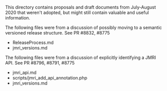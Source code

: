 This directory contains proposals and draft documents from July-August 2020 that weren't adopted, but might still contain valuable and useful information.

The following files were from a discussion of possibly moving to a semantic versioned release structure. See PR #8832, #8775
- ReleaseProcess.md 
- jmri_versions.md 

The following files were from a discussion of explicitly identifying a JMRI API. See PR #8796, #8791, #8775
- jmri_api.md
- scripts/jmri_add_api_annotation.php
- jmri_versions.md 


